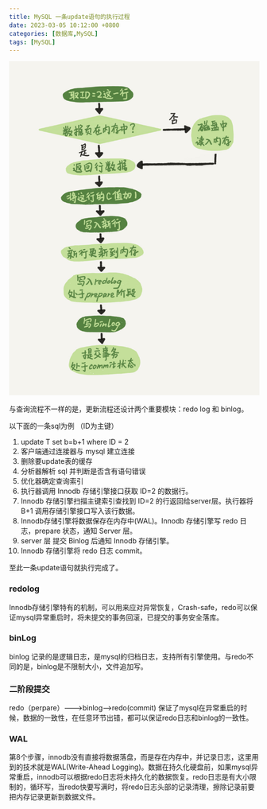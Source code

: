 ```yaml
---
title: MySQL 一条update语句的执行过程
date: 2023-03-05 10:12:00 +0800
categories: [数据库,MySQL]
tags: [MySQL]
---
```


![](/assets/img/mysql-arch/002.png)

与查询流程不一样的是，更新流程还设计两个重要模块：redo log 和 binlog。

以下面的一条sql为例 （ID为主键）

1. update T set b=b+1 where ID = 2
2. 客户端通过连接器与 mysql 建立连接　
3. 删除要update表的缓存
4. 分析器解析 sql 并判断是否含有语句错误
5. 优化器确定查询索引
6. 执行器调用 Innodb 存储引擎接口获取 ID=2 的数据行。
7. Innodb 存储引擎扫描主键索引查找到 ID=2 的行返回给server层。执行器将 B+1 调用存储引擎接口写入该行数据。
8. Innodb存储引擎将数据保存在内存中(WAL)。Innodb 存储引擎写 redo 日志，prepare 状态，通知 Server 层。
9. server 层 提交 Binlog 后通知 Innodb 存储引擎。
10. Innodb 存储引擎将 redo 日志 commit。

至此一条update语句就执行完成了。

### redolog

Innodb存储引擎特有的机制，可以用来应对异常恢复，Crash-safe，redo可以保证mysql异常重启时，将未提交的事务回滚，已提交的事务安全落库。

### binLog 

binlog 记录的是逻辑日志，是mysql的归档日志，支持所有引擎使用。与redo不同的是，binlog是不限制大小，文件追加写。

### 二阶段提交 

redo（perpare）--->binlog-->redo(commit) 保证了mysql在异常重启的时候，数据的一致性，在任意环节出错，都可以保证redo日志和binlog的一致性。

### WAL

第8个步骤，innodb没有直接将数据落盘，而是存在内存中，并记录日志，这里用到的技术就是WAL(Write-Ahead Logging)。数据在持久化硬盘前，如果mysql异常重启，innodb可以根据redo日志将未持久化的数据恢复。redo日志是有大小限制的，循环写，当redo快要写满时，将redo日志头部的记录清理，擦除记录前要把内存记录更新到数据文件。

